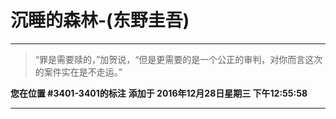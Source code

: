 # 沉睡的森林-(东野圭吾)

---

> “罪是需要赎的，”加贺说，“但是更需要的是一个公正的审判，对你而言这次的案件实在是不走运。”

**您在位置 #3401-3401的标注** **添加于 2016年12月28日星期三 下午12:55:58**

---

